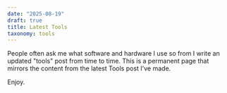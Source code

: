 ```yaml
---
date: "2025-08-19"
draft: true
title: Latest Tools
taxonomy: tools
---
```


People often ask me what software and hardware I use so from I write an updated
"tools" post from time to time. This is a permanent page that mirrors the
content from the latest Tools post I've made.

Enjoy.
